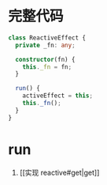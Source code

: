 # 完整代码

```ts
class ReactiveEffect {
  private _fn: any;

  constructor(fn) {
    this._fn = fn;
  }

  run() {
    activeEffect = this;
    this._fn();
  }
}
```

# run

1. [[实现 reactive#get|get]]

